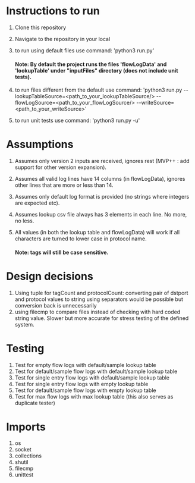 
# Instructions to run

1) Clone this repository
2) Navigate to the repository in your local
3)  to run using default files use command: 'python3 run.py'

    #### Note: By default the project runs the files 'flowLogData' and 'lookupTable' under "inputFiles" directory (does not include unit tests).

4) to run files different from the default use command: 'python3 run.py --lookupTableSource=<path_to_your_lookupTableSource/> --flowLogSource=<path_to_your_flowLogSource/> --writeSource=<path_to_your_writeSource>'
4) to run unit tests use command: 'python3 run.py -u'


# Assumptions

1) Assumes only version 2 inputs are received, ignores rest (MVP++ : add support for other version expansion).
2) Assumes all valid log lines have 14 columns (in flowLogData), ignores other lines that are more or less than 14.
3) Assumes only default log format is provided (no strings where integers are expected etc).
3) Assumes lookup csv file always has 3 elements in each line. No more, no less.
4) All values (in both the lookup table and flowLogData) will work if all characters are turned to lower case in protocol name.

    #### Note: tags will still be case sensitive.


# Design decisions

1) Using tuple for tagCount and protocolCount: converting pair of dstport and protocol values to string using separators would be possible but conversion back is unnecessarily 
2) using filecmp to compare files instead of checking with hard coded string value. Slower but more accurate for stress testing of the defined system.

# Testing

1) Test for empty flow logs with default/sample lookup table
2) Test for default/sample flow logs with default/sample lookup table
3) Test for single entry flow logs with default/sample lookup table
4) Test for single entry flow logs with empty lookup table
5) Test for default/sample flow logs with empty lookup table
6) Test for max flow logs with max lookup table (this also serves as duplicate tester)

# Imports

1) os
2) socket
3) collections
4) shutil
5) filecmp
6) unittest